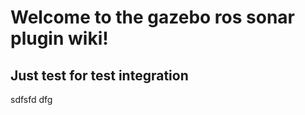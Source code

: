 Welcome to the gazebo ros sonar plugin wiki!
=============================================

Just test for test integration 
--------------------------------------

sdfsfd dfg
